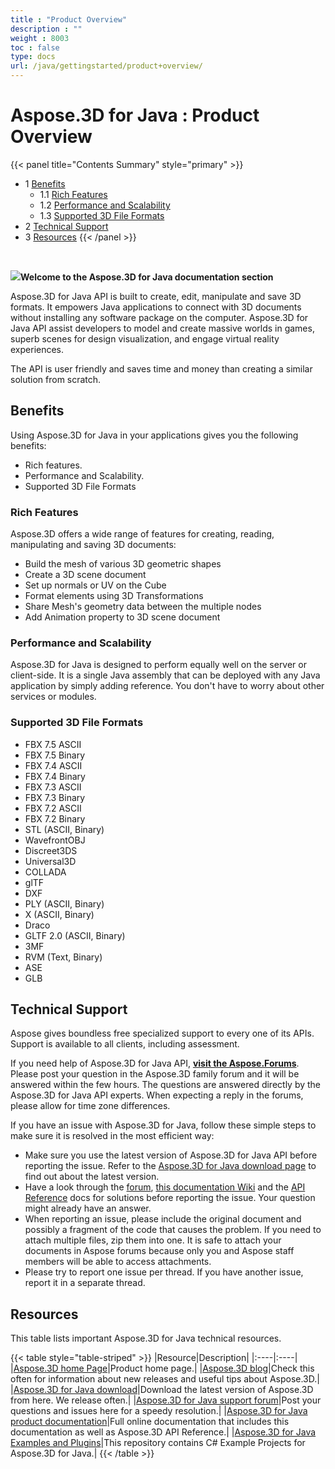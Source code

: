 ```yaml
---
title : "Product Overview" 
description : "" 
weight : 8003 
toc : false
type: docs
url: /java/gettingstarted/product+overview/
---
```


# Aspose.3D for Java : Product Overview


{{< panel title="Contents Summary" style="primary" >}}
*   1 [Benefits](#benefits)
    *   1.1 [Rich Features](#rich-features)
    *   1.2 [Performance and Scalability](#performance-and-scalability)
    *   1.3 [Supported 3D File Formats](#supported-3d-file-formats)
*   2 [Technical Support](#technical-support)
*   3 [Resources](#resources)
{{< /panel >}}
 

 

  
![](https://docs2.aspose.com/3d/java/attachments/thumbnails/64456312/66519066)**Welcome to the Aspose.3D for Java documentation section**

Aspose.3D for Java API is built to create, edit, manipulate and save 3D formats. It empowers Java applications to connect with 3D documents without installing any software package on the computer. Aspose.3D for Java API assist developers to model and create massive worlds in games, superb scenes for design visualization, and engage virtual reality experiences.

The API is user friendly and saves time and money than creating a similar solution from scratch.

## Benefits

Using Aspose.3D for Java in your applications gives you the following benefits:

*   Rich features.
*   Performance and Scalability.
*   Supported 3D File Formats

### Rich Features

Aspose.3D offers a wide range of features for creating, reading, manipulating and saving 3D documents:

*   Build the mesh of various 3D geometric shapes
*   Create a 3D scene document
*   Set up normals or UV on the Cube
*   Format elements using 3D Transformations
*   Share Mesh's geometry data between the multiple nodes
*   Add Animation property to 3D scene document

### Performance and Scalability

Aspose.3D for Java is designed to perform equally well on the server or client-side. It is a single Java assembly that can be deployed with any Java application by simply adding reference. You don't have to worry about other services or modules.

### Supported 3D File Formats

*   FBX 7.5 ASCII
*   FBX 7.5 Binary
*   FBX 7.4 ASCII
*   FBX 7.4 Binary
*   FBX 7.3 ASCII
*   FBX 7.3 Binary
*   FBX 7.2 ASCII
*   FBX 7.2 Binary
*   STL (ASCII, Binary)
*   WavefrontOBJ
*   Discreet3DS
*   Universal3D
*   COLLADA
*   glTF
*   DXF
*   PLY (ASCII, Binary)
*   X (ASCII, Binary)
*   Draco
*   GLTF 2.0 (ASCII, Binary)
*   3MF
*   RVM (Text, Binary)
*   ASE
*   GLB

## Technical Support

Aspose gives boundless free specialized support to every one of its APIs. Support is available to all clients, including assessment.

If you need help of Aspose.3D for Java API, **[visit the Aspose.Forums](https://forum.aspose.com/)**. Please post your question in the Aspose.3D family forum and it will be answered within the few hours. The questions are answered directly by the Aspose.3D for Java API experts. When expecting a reply in the forums, please allow for time zone differences.

If you have an issue with Aspose.3D for Java, follow these simple steps to make sure it is resolved in the most efficient way:

*   Make sure you use the latest version of Aspose.3D for Java API before reporting the issue. Refer to the [Aspose.3D for Java download page](https://repository.aspose.com/repo/com/aspose/aspose-3d/) to find out about the latest version.
*   Have a look through the [forum](https://forum.aspose.com/c/3d), [this documentation Wiki](https://docs2.aspose.com/3d/java/) and the [API Reference](https://apireference.aspose.com/java/3d) docs for solutions before reporting the issue. Your question might already have an answer.
*   When reporting an issue, please include the original document and possibly a fragment of the code that causes the problem. If you need to attach multiple files, zip them into one. It is safe to attach your documents in Aspose forums because only you and Aspose staff members will be able to access attachments.
*   Please try to report one issue per thread. If you have another issue, report it in a separate thread.

## Resources

This table lists important Aspose.3D for Java technical resources.

{{< table style="table-striped" >}}
|Resource|Description|
|:----|:----|
|[Aspose.3D home Page](https://products.aspose.com/3d/java)|Product home page.|
|[Aspose.3D blog](https://blog.aspose.com/category/aspose-products/aspose-3d-product-family/)|Check this often for information about new releases and useful tips about Aspose.3D.|
|[Aspose.3D for Java download](https://repository.aspose.com/repo/com/aspose/aspose-3d/)|Download the latest version of Aspose.3D from here. We release often.|
|[Aspose.3D for Java support forum](https://forum.aspose.com/c/3d)|Post your questions and issues here for a speedy resolution.|
|[Aspose.3D for Java product documentation](https://docs2.aspose.com/3d/java/)|Full online documentation that includes this documentation as well as Aspose.3D API Reference.|
|[Aspose.3D for Java Examples and Plugins](https://github.com/aspose-3d/Aspose.3D-for-Java)|This repository contains C# Example Projects for Aspose.3D for Java.|
{{< /table >}}

